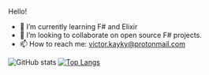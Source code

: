Hello!

- 🔭 I’m currently learning F# and Elixir
- 👯 I’m looking to collaborate on open source F# projects.
- 📫 How to reach me: victor.kayky@protonmail.com

![GitHub stats](https://github-readme-stats.vercel.app/api?username=vitoladev&theme=radical&count_private=true&layout=compact)
[![Top Langs](https://github-readme-stats.vercel.app/api/top-langs/?username=vitoladev&layout=compact)](https://github.com/anuraghazra/github-readme-stats)
